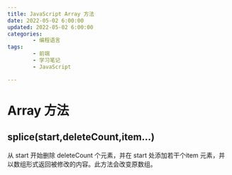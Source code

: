 ```yaml
---
title: JavaScript Array 方法
date: 2022-05-02 6:00:00
updated: 2022-05-02 6:00:00
categories:
        - 编程语言
tags:
        - 前端
        - 学习笔记
        - JavaScript

---
```


# Array 方法

## splice(start,deleteCount,item...)

从 start 开始删除 deleteCount 个元素，并在 start 处添加若干个item 元素，并以数组形式返回被修改的内容。此方法会改变原数组。